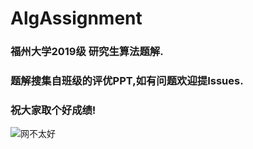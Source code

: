 # AlgAssignment
### 福州大学2019级 研究生算法题解.
### 题解搜集自班级的评优PPT,如有问题欢迎提Issues.

### 祝大家取个好成绩!
![网不太好](https://i2.wp.com/5b0988e595225.cdn.sohucs.com/images/20180821/2b3ed023e70a47fd98e202e423b5f78d.jpeg "optional title")
